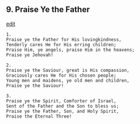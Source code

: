 
## 9.  Praise Ye the Father
[edit](https://docs.google.com/document/d/1O5EQd0JzokGSO9GggVZgR63bPwrnBMPQ/edit?mode=html)



    1.
    Praise ye the Father for His lovingkindness, 
    Tenderly cares He for His erring children; 
    Praise Him, ye angels, praise Him in the heavens; 
    Praise ye Jehovah!

    2.
    Praise ye the Saviour, great is His compassion, 
    Graciously cares He for His chosen people; 
    Young men and maidens, ye old men and children, 
    Praise ye the Saviour! 

    3.
    Praise ye the Spirit, Comforter of Israel, 
    Sent of the Father and the Son to bless us; 
    Praise ye the Father, Son, and Holy Spirit, 
    Praise the Eternal Three!
